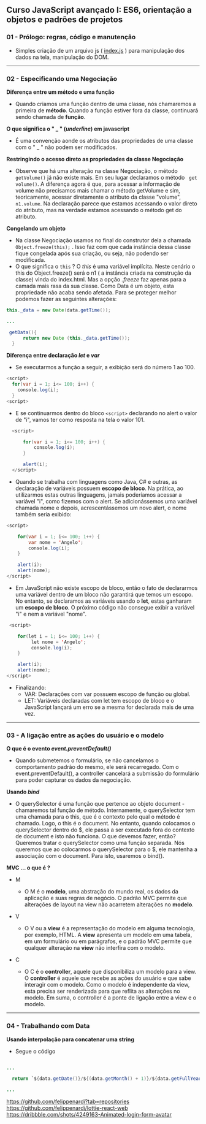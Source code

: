 ## Curso JavaScript avançado I: ES6, orientação a objetos e padrões de projetos

### 01 - Prólogo: regras, código e manutenção
   - Simples criação de um arquivo js ( [index.js](https://github.com/angelozero/yoda-js/blob/master/javascript/sistema-cadastro/client/js/index.js) ) para manipulação dos dados na tela, manipulação do DOM.


---

### 02 - Especificando uma Negociação

**Diferença entre um método e uma função**
  - Quando criamos uma função dentro de uma classe, nós chamaremos a primeira de **método**. Quando a função estiver fora da classe, continuará sendo chamada de **função**.

**O que significa o " _ " (*underline*) em javascript**
  - É uma convenção aonde os atributos das propriedades de uma classe com o " _ " não podem ser modificados.

**Restringindo o acesso direto as propriedades da classe Negociação**
  - Observe que há uma alteração na classe Negociação, o método ```getVolume()``` já não existe mais. Em seu lugar declaramos o método ``` get volume()```. A diferença agora é que, para acessar a informação de volume não precisamos mais chamar o método getVolume e sim, teoricamente, acessar diretamente o atributo da classe "volume", ```n1.volume```. Na declaração parece que estamos acessando o valor direto do atributo, mas na verdade estamos acessando o método get do atributo.

**Congelando um objeto**
  - Na classe Negociação usamos no final do construtor dela a chamada ```Object.freeze(this);``` . Isso faz com que cada instância dessa classe fique congelada após sua criação, ou seja, não podendo ser modificada.
  - O que significa o ```this``` ? O *this* é uma variável implícita. Neste cenário o this do Object.freeze() será o n1 ( a instância criada na construção da classe) vinda do index.html. Mas a opção *.freeze* faz apenas para a camada mais rasa da sua classe. Como Data é um objeto, esta propriedade não acaba sendo afetada. Para se proteger melhor podemos fazer as seguintes alterações:

  ```java
  this._data = new Date(data.getTime());

  ...

   getData(){
        return new Date (this._data.getTime());
    }

  ```

**Diferença entre declaração *let* e *var***
 - Se executarmos a função a seguir, a exibição será do número 1 ao 100.

  ```java
  <script>
    for(var i = 1; i<= 100; i++) {
      console.log(i);
    }
  <script>
  ```

 - E se continuarmos dentro do bloco ``` <script> ``` declarando no alert o valor de "i", vamos ter como resposta na tela o valor 101.

```java
  <script>

      for(var i = 1; i<= 100; i++) {
          console.log(i);
      }

      alert(i);
  </script>
```
- Quando se trabalha com linguagens como Java, C# e outras, as declaração de variáveis possuem **escopo de bloco**. Na prática, ao utilizarmos estas outras linguagens, jamais poderíamos acessar a variável "i", como fizemos com o alert. Se adicionássemos uma variável chamada nome e depois, acrescentássemos um novo alert, o nome também seria exibido:

```java
<script>

    for(var i = 1; i<= 100; 1++) {
        var nome = 'Angelo';
        console.log(i);
    }

    alert(i);
    alert(nome);
</script>
```

 - Em JavaScript não existe escopo de bloco, então o fato de declararmos uma variável dentro de um bloco não garantirá que temos um escopo. No entanto, se declaramos as variáveis usando o **let**, estas ganharam um **escopo de bloco**. O próximo código não consegue exibir a variável "i" e nem a variável "nome".

```java
 <script>

    for(let i = 1; i<= 100; 1++) {
         let nome = 'Angelo';
         console.log(i);
    }

    alert(i);
    alert(nome);
</script>
```
- Finalizando:
  - VAR: Declarações com var possuem escopo de função ou global. 
  - LET: Variáveis declaradas com let tem escopo de bloco e o JavaScript lançará um erro se a mesma for declarada mais de uma vez.

---


### 03 - A ligação entre as ações do usuário e o modelo

**O que é o evento *event.preventDefault()***
  -  Quando submetemos o formulário, se não cancelamos o comportamento padrão do mesmo, ele será recarregado. Com o event.preventDefault(), a controller cancelará a submissão do formulário para poder capturar os dados da negociação.

**Usando *bind***
  - O querySelector é uma função que pertence ao objeto document - chamaremos tal função de método. Internamente, o querySelector tem uma chamada para o this, que é o contexto pelo qual o método é chamado. Logo, o this é o document. No entanto, quando colocamos o querySelector dentro do $, ele passa a ser executado fora do contexto de document e isto não funciona. O que devemos fazer, então? Queremos tratar o querySelector como uma função separada. Nós queremos que ao colocarmos o querySelector para o $, ele mantenha a associação com o document. Para isto, usaremos o bind().

**MVC ... o que é ?**
- M
  - O M é o **modelo**, uma abstração do mundo real, os dados da aplicação e suas regras de negócio. O padrão MVC permite que alterações de layout na view não acarretem alterações no **modelo**.

- V 
  - O V ou a **view** é a representação do modelo em alguma tecnologia, por exemplo, HTML. A **view** apresenta um modelo em uma tabela, em um formulário ou em parágrafos, e o padrão MVC permite que qualquer alteração na **view** não interfira com o modelo.

- C
  - O C é o **controller**, aquele que disponibiliza um modelo para a view. O **controller** é aquele que recebe as ações do usuário e que sabe interagir com o modelo. Como o modelo é independente da view, esta precisa ser renderizada para que reflita as alterações no modelo. Em suma, o controller é a ponte de ligação entre a view e o modelo.

---
    
### 04 - Trabalhando com Data

**Usando interpolação para concatenar uma string**
  - Segue o código
  ```java
  
  ...
  
    return `${data.getDate()}/${(data.getMonth() + 1)}/${data.getFullYear()}`

  ...

  ```

https://github.com/felippenardi?tab=repositories
https://github.com/felippenardi/lottie-react-web
https://dribbble.com/shots/4249163-Animated-login-form-avatar

  